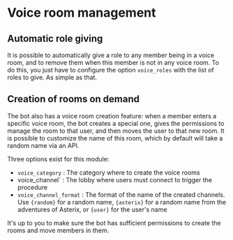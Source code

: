 # **Voice room management**

## **Automatic role giving**

It is possible to automatically give a role to any member being in a voice room, and to remove them when this member is not in any voice room. To do this, you just have to configure the option `voice_roles` with the list of roles to give. As simple as that.

## **Creation of rooms on demand**

The bot also has a voice room creation feature: when a member enters a specific voice room, the bot creates a special one, gives the permissions to manage the room to that user, and then moves the user to that new room. It is possible to customize the name of this room, which by default will take a random name via an API.

Three options exist for this module:

* `voice_category` : The category where to create the voice rooms
* voice_channel` : The lobby where users must connect to trigger the procedure
* `voice_channel_format` : The format of the name of the created channels. Use `{random}` for a random name, `{asterix}` for a random name from the adventures of Asterix, or `{user}` for the user's name

It's up to you to make sure the bot has sufficient permissions to create the rooms and move members in them.